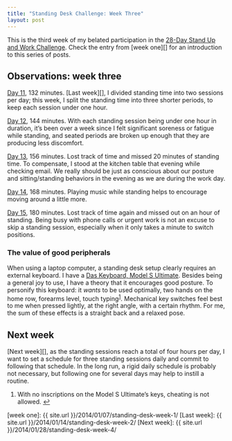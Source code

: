 ```yaml
---
title: "Standing Desk Challenge: Week Three"
layout: post
---
```


This is the third week of my belated participation in the [28-Day Stand Up and Work Challenge][challenge]. Check the entry from [week one][] for an introduction to this series of posts.

## Observations: week three

[Day 11][], 132 minutes. [Last week][], I divided standing time into two sessions per day; this week, I split the standing time into three shorter periods, to keep each session under one hour.

[Day 12][], 144 minutes. With each standing session being under one hour in duration, it’s been over a week since I felt significant soreness or fatigue while standing, and seated periods are broken up enough that they are producing less discomfort.

[Day 13][], 156 minutes. Lost track of time and missed 20 minutes of standing time. To compensate, I stood at the kitchen table that evening while checking email. We really should be just as conscious about our posture and sitting/standing behaviors in the evening as we are during the work day.

[Day 14][], 168 minutes. Playing music while standing helps to encourage moving around a little more.

[Day 15][], 180 minutes. Lost track of time again and missed out on an hour of standing. Being busy with phone calls or urgent work is not an excuse to skip a standing session, especially when it only takes a minute to switch positions.

### The value of good peripherals

When using a laptop computer, a standing desk setup clearly requires an external keyboard. I have a [Das Keyboard, Model S Ultimate][Das Keyboard]. Besides being a general joy to use, I have a theory that it encourages good posture. To personify this keyboard: it *wants* to be used optimally, two hands on the home row, forearms level, touch typing<sup id="back-1"><a href="#footnote-1">1</a></sup>. Mechanical key switches feel best to me when pressed lightly, at the right angle, with a certain rhythm. For me, the sum of these effects is a straight back and a relaxed pose.

## Next week

[Next week][], as the standing sessions reach a total of four hours per day, I want to set a schedule for three standing sessions daily and commit to following that schedule. In the long run, a rigid daily schedule is probably not necessary, but following one for several days may help to instill a routine.

<footer class="footnotes">
    <ol>
        <li id="footnote-1">
            With no inscriptions on the Model S Ultimate’s keys, cheating is not allowed.
            <a class="back" href="#back-1">&#8617;</a>
        </li>
    </ol>
</footer>

[Day 11]: http://deskhacks.com/challenge-day-11/
[Day 12]: http://deskhacks.com/challenge-day-12/
[Day 13]: http://deskhacks.com/challenge-day-13/
[Day 14]: http://deskhacks.com/challenge-day-14/
[Day 15]: http://deskhacks.com/challenge-day-15/
[challenge]: http://deskhacks.com/how-to-finally-make-the-switch-to-a-standing-desk/
[Das Keyboard]: http://www.daskeyboard.com/product/model-s-ultimate/
[week one]: {{ site.url }}/2014/01/07/standing-desk-week-1/
[Last week]: {{ site.url }}/2014/01/14/standing-desk-week-2/
[Next week]: {{ site.url }}/2014/01/28/standing-desk-week-4/
